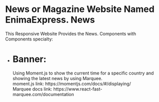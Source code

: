# News or Magazine Website Named EnimaExpress. News

This Responsive Website Provides the News.
Components with Components specialty:

- <h1>Banner: </h1> Using Moment.js to show the current time for a specific country and showing the latest news by using Marquee.<br>moment.js link: https://momentjs.com/docs/#/displaying/ <br> Marquee docs link: https://www.react-fast-marquee.com/documentation

